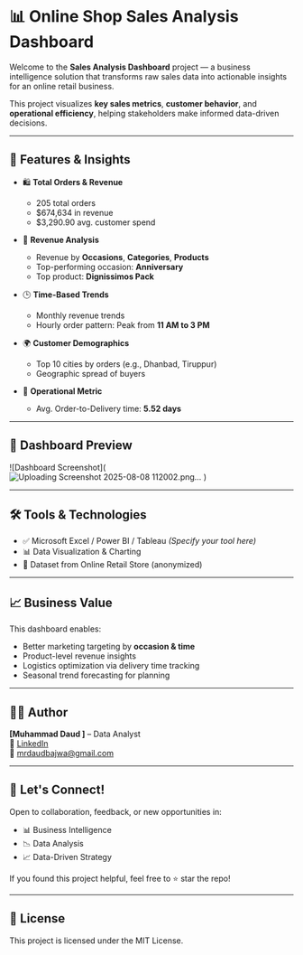 # 📊 Online Shop Sales Analysis Dashboard

Welcome to the **Sales Analysis Dashboard** project — a business intelligence solution that transforms raw sales data into actionable insights for an online retail business.

This project visualizes **key sales metrics**, **customer behavior**, and **operational efficiency**, helping stakeholders make informed data-driven decisions.

---

## 🚀 Features & Insights

- 🛍️ **Total Orders & Revenue**
  - 205 total orders
  - $674,634 in revenue
  - $3,290.90 avg. customer spend

- 🎯 **Revenue Analysis**
  - Revenue by **Occasions**, **Categories**, **Products**
  - Top-performing occasion: **Anniversary**
  - Top product: **Dignissimos Pack**

- 🕒 **Time-Based Trends**
  - Monthly revenue trends
  - Hourly order pattern: Peak from **11 AM to 3 PM**

- 🌍 **Customer Demographics**
  - Top 10 cities by orders (e.g., Dhanbad, Tiruppur)
  - Geographic spread of buyers

- 🚚 **Operational Metric**
  - Avg. Order-to-Delivery time: **5.52 days**

---

## 📸 Dashboard Preview

![Dashboard Screenshot](![Uploading Screenshot 2025-08-08 112002.png…]()
) <!-- Replace with actual path if needed -->

---

## 🛠️ Tools & Technologies

- ✅ Microsoft Excel / Power BI / Tableau *(Specify your tool here)*
- 📊 Data Visualization & Charting
- 📁 Dataset from Online Retail Store (anonymized)

---

## 📈 Business Value

This dashboard enables:
- Better marketing targeting by **occasion & time**
- Product-level revenue insights
- Logistics optimization via delivery time tracking
- Seasonal trend forecasting for planning

---

## 👨‍💼 Author

**[Muhammad Daud ]** – Data Analyst  
🔗 [LinkedIn](https://www.linkedin.com/in/muhammad-daud-726b0a295/)  
📧 mrdaudbajwa@gmail.com

---

## 🤝 Let's Connect!

Open to collaboration, feedback, or new opportunities in:
- 📊 Business Intelligence
- 📉 Data Analysis
- 📈 Data-Driven Strategy

If you found this project helpful, feel free to ⭐ star the repo!

---

## 📎 License

This project is licensed under the MIT License.  
